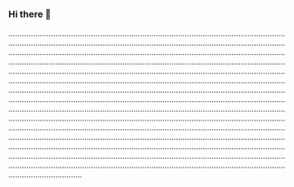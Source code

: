 ### Hi there 👋

.....................................................................................................................................................................................................................................................................................................................................................................................................................................................................................................................................................................................................................................................................................................................................................................................................................................................................................................................................................................................................................................................................................................................................................................................................................................................................................................................................................................................................................................................................................................................................................................................................................................................................................................................................................................................................................................................................................................................................................................